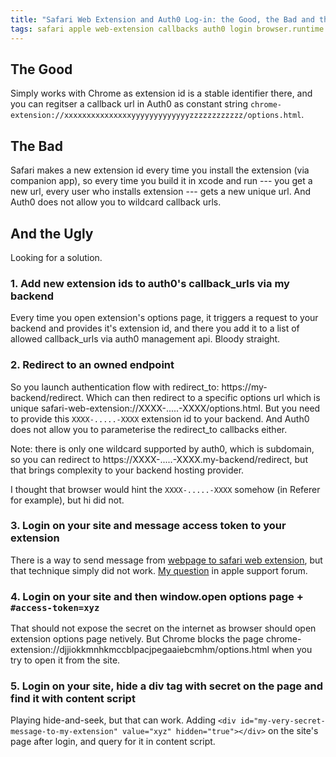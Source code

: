 ```yaml
---
title: "Safari Web Extension and Auth0 Log-in: the Good, the Bad and the Ugly"
tags: safari apple web-extension callbacks auth0 login browser.runtime
---
```



## The Good

Simply works with Chrome as extension id is a stable identifier there, and you can regitser a callback url in Auth0 as constant string
`chrome-extension://xxxxxxxxxxxxxxxyyyyyyyyyyyyyzzzzzzzzzzzz/options.html`.


## The Bad

Safari makes a new extension id every time you install the extension (via companion app), so every time you build it in xcode and run
--- you get a new url, every user who installs extension --- gets a new unique url. And Auth0 does not allow you to wildcard callback urls.


## And the Ugly

Looking for a solution.


### 1. Add new extension ids to auth0's callback_urls via my backend

Every time you open extension's options page, it triggers a request to your backend and provides it's extension id, and there you add it
to a list of allowed callback_urls via auth0 management api. Bloody straight.


### 2. Redirect to an owned endpoint

So you launch authentication flow with redirect_to: https://my-backend/redirect. Which can then redirect to a specific options url which
is unique safari-web-extension://XXXX-.....-XXXX/options.html. But you need to provide this `XXXX-.....-XXXX` extension id to your backend.
And Auth0 does not allow you to parameterise the redirect_to callbacks either.

Note: there is only one wildcard supported by auth0, which is subdomain, so you can redirect to https://XXXX-.....-XXXX.my-backend/redirect,
but that brings complexity to your backend hosting provider.

I thought that browser would hint the `XXXX-.....-XXXX` somehow (in Referer for example), but hi did not.


### 3. Login on your site and message access token to your extension

There is a way to send message from
[webpage to safari web extension](https://developer.apple.com/documentation/safariservices/safari_web_extensions/messaging_between_a_webpage_and_your_safari_web_extension),
but that technique simply did not work. [My question](https://developer.apple.com/forums/thread/708820?login%253Dtrue%2526page%253D1#775559022)
in apple support forum.


### 4. Login on your site and then window.open options page + `#access-token=xyz`

That should not expose the secret on the internet as browser should open extension options page netively. But Chrome blocks the page chrome-extension://djjiokkmnhkmccblpacjpegaaiebcmhm/options.html when you try to open it from the site.


### 5. Login on your site, hide a div tag with secret on the page and find it with content script

Playing hide-and-seek, but that can work. Adding `<div id="my-very-secret-message-to-my-extension" value="xyz" hidden="true"></div>` on the site's page
after login, and query for it in content script.
